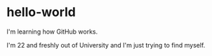 # hello-world
I'm learning how GitHub works.

I'm 22 and freshly out of University and I'm just trying to find myself.
